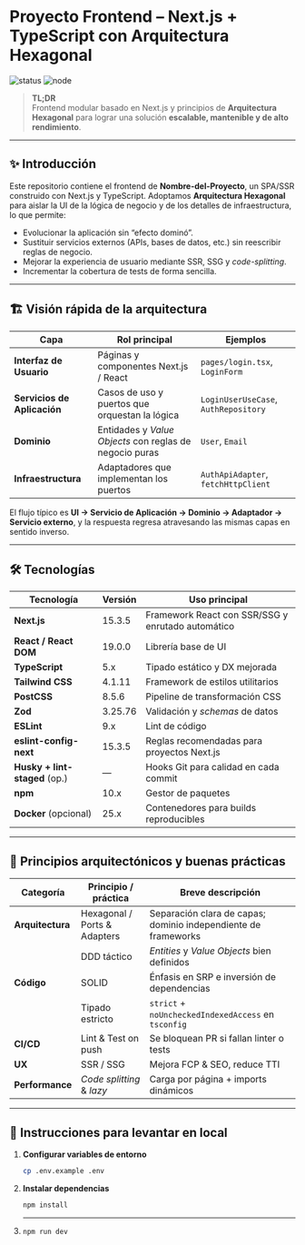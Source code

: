 # Proyecto Frontend – Next.js + TypeScript con Arquitectura Hexagonal

![status](https://img.shields.io/badge/status-active-brightgreen)
![node](https://img.shields.io/badge/node-%3E=20.x-blue)

> **TL;DR**  
> Frontend modular basado en Next.js y principios de **Arquitectura Hexagonal** para lograr una solución **escalable, mantenible y de alto rendimiento**.

---

## ✨ Introducción

Este repositorio contiene el frontend de **Nombre-del-Proyecto**, un SPA/SSR construido con Next.js y TypeScript. Adoptamos **Arquitectura Hexagonal** para aislar la UI de la lógica de negocio y de los detalles de infraestructura, lo que permite:

- Evolucionar la aplicación sin “efecto dominó”.
- Sustituir servicios externos (APIs, bases de datos, etc.) sin reescribir reglas de negocio.
- Mejorar la experiencia de usuario mediante SSR, SSG y *code-splitting*.
- Incrementar la cobertura de tests de forma sencilla.

---

## 🏗 Visión rápida de la arquitectura

| Capa                        | Rol principal                                             | Ejemplos                           |
|-----------------------------|-----------------------------------------------------------|------------------------------------|
| **Interfaz de Usuario**     | Páginas y componentes Next.js / React                    | `pages/login.tsx`, `LoginForm`     |
| **Servicios de Aplicación** | Casos de uso y puertos que orquestan la lógica           | `LoginUserUseCase`, `AuthRepository` |
| **Dominio**                 | Entidades y *Value Objects* con reglas de negocio puras  | `User`, `Email`                    |
| **Infraestructura**         | Adaptadores que implementan los puertos                  | `AuthApiAdapter`, `fetchHttpClient` |

El flujo típico es **UI → Servicio de Aplicación → Dominio → Adaptador → Servicio externo**, y la respuesta regresa atravesando las mismas capas en sentido inverso.

---

## 🛠 Tecnologías

| Tecnología                    | Versión | Uso principal                                           |
|-------------------------------|---------|---------------------------------------------------------|
| **Next.js**                   | 15.3.5  | Framework React con SSR/SSG y enrutado automático       |
| **React / React DOM**         | 19.0.0  | Librería base de UI                                     |
| **TypeScript**                | 5.x     | Tipado estático y DX mejorada                           |
| **Tailwind CSS**              | 4.1.11  | Framework de estilos utilitarios                        |
| **PostCSS**                   | 8.5.6   | Pipeline de transformación CSS                          |
| **Zod**                       | 3.25.76 | Validación y *schemas* de datos                         |
| **ESLint**                    | 9.x     | Lint de código                                          |
| **eslint-config-next**        | 15.3.5  | Reglas recomendadas para proyectos Next.js              |
| **Husky + lint-staged** (op.) | —       | Hooks Git para calidad en cada commit                   |
| **npm**                       | 10.x    | Gestor de paquetes                                      |
| **Docker** (opcional)         | 25.x    | Contenedores para builds reproducibles                  |

---

## 📐 Principios arquitectónicos y buenas prácticas

| Categoría | Principio / práctica            | Breve descripción                                           |
|-----------|----------------------------------|-------------------------------------------------------------|
| **Arquitectura** | Hexagonal / Ports & Adapters | Separación clara de capas; dominio independiente de frameworks |
|               | DDD táctico                     | *Entities* y *Value Objects* bien definidos                 |
| **Código**      | SOLID                         | Énfasis en SRP e inversión de dependencias                  |
|               | Tipado estricto                 | `strict` + `noUncheckedIndexedAccess` en `tsconfig`         |
| **CI/CD**       | Lint & Test on push           | Se bloquean PR si fallan linter o tests                     |
| **UX**          | SSR / SSG                     | Mejora FCP & SEO, reduce TTI                                |
| **Performance** | *Code splitting* & *lazy*     | Carga por página + imports dinámicos                        |

---

## 🚀 Instrucciones para levantar en local

1. **Configurar variables de entorno**
   ```bash
   cp .env.example .env
   ```

2. **Instalar dependencias**
   ```bash
   npm install
   ```

3. ****
   ```bash
   npm run dev
   ```

